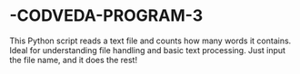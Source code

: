 # -CODVEDA-PROGRAM-3
This Python script reads a text file and counts how many words it contains. Ideal for understanding file handling and basic text processing. Just input the file name, and it does the rest!
